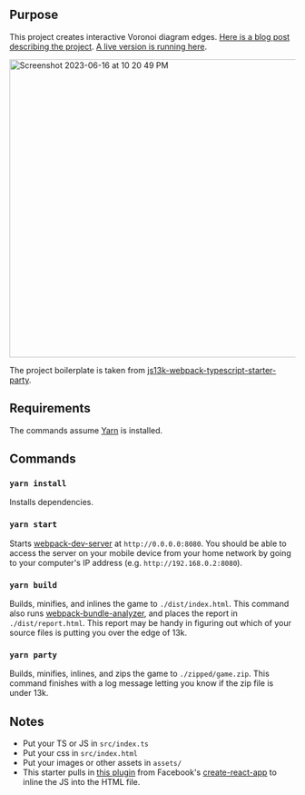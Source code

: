 ## Purpose

This project creates interactive Voronoi diagram edges. [Here is a blog post describing the project](https://www.mtmckenna.com/posts/2023/06/16/voronoi-diagrams). [A live version is running here](https://voronoijs.netlify.app/).

<img width="525" alt="Screenshot 2023-06-16 at 10 20 49 PM" src="https://github.com/mtmckenna/voronoi/assets/361430/f57ca3c9-a963-4188-9495-cc2c2c41267c">

The project boilerplate is taken from [js13k-webpack-typescript-starter-party](https://github.com/mtmckenna/js13k-webpack-typescript-starter-party).

## Requirements

The commands assume [Yarn](https://yarnpkg.com/en/docs/install) is installed.

## Commands

### `yarn install`

Installs dependencies.

### `yarn start`

Starts [webpack-dev-server](https://webpack.js.org/configuration/dev-server/) at `http://0.0.0.0:8080`. You should be able to access the server on your mobile device from your home network by going to your computer's IP address (e.g. `http://192.168.0.2:8080`).

### `yarn build`

Builds, minifies, and inlines the game to `./dist/index.html`. This command also runs [webpack-bundle-analyzer](https://github.com/webpack-contrib/webpack-bundle-analyzer), and places the report in `./dist/report.html`. This report may be handy in figuring out which of your source files is putting you over the edge of 13k.

### `yarn party`

Builds, minifies, inlines, and zips the game to `./zipped/game.zip`. This command finishes with a log message letting you know if the zip file is under 13k.

## Notes

- Put your TS or JS in `src/index.ts`
- Put your css in `src/index.html`
- Put your images or other assets in `assets/`
- This starter pulls in [this plugin](https://github.com/facebook/create-react-app/blob/edc671eeea6b7d26ac3f1eb2050e50f75cf9ad5d/packages/react-dev-utils/InlineChunkHtmlPlugin.js#L10) from Facebook's [create-react-app](https://reactjs.org/docs/create-a-new-react-app.html) to inline the JS into the HTML file.
